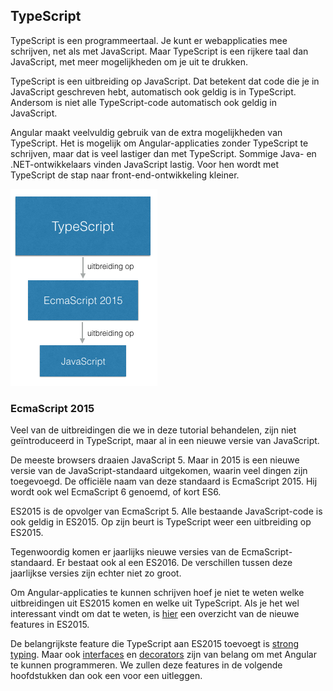 ## TypeScript

TypeScript is een programmeertaal. Je kunt er webapplicaties mee schrijven, net als met JavaScript. Maar TypeScript is
een rijkere taal dan JavaScript, met meer mogelijkheden om je uit te drukken.

TypeScript is een uitbreiding op JavaScript. Dat betekent dat code die je in JavaScript geschreven hebt, automatisch ook 
geldig is in TypeScript. Andersom is niet alle TypeScript-code automatisch ook geldig in JavaScript.

Angular maakt veelvuldig gebruik van de extra mogelijkheden van TypeScript. Het is mogelijk om Angular-applicaties 
zonder TypeScript te schrijven, maar dat is veel lastiger dan met TypeScript. Sommige Java- en .NET-ontwikkelaars 
vinden JavaScript lastig. Voor hen wordt met TypeScript de stap naar front-end-ontwikkeling kleiner.

![TypeScript is een uitbreiding op EcmaScript 2015. EcmaScript 2015 is een uitbreiding op JavaScript.](03.typescript.png)

### EcmaScript 2015

Veel van de uitbreidingen die we in deze tutorial behandelen, zijn niet ge&iuml;ntroduceerd in TypeScript, maar al in
een nieuwe versie van JavaScript. 

De meeste browsers draaien JavaScript 5. Maar in 2015 is een nieuwe versie van de
JavaScript-standaard uitgekomen, waarin veel dingen zijn toegevoegd. De offici&euml;le naam van deze standaard is 
EcmaScript 2015. Hij wordt ook wel EcmaScript 6 genoemd, of kort ES6.

ES2015 is de opvolger van EcmaScript 5. Alle bestaande JavaScript-code is ook geldig in ES2015. Op zijn beurt is 
TypeScript weer een uitbreiding op ES2015. 

Tegenwoordig komen er jaarlijks nieuwe versies van de EcmaScript-standaard. 
Er bestaat ook al een ES2016. De verschillen tussen deze jaarlijkse versies zijn echter niet zo groot.

Om Angular-applicaties te kunnen schrijven hoef je niet te weten welke uitbreidingen uit ES2015 komen en welke uit 
TypeScript. Als je het wel interessant vindt om dat te weten, is [hier](http://es6-features.org/) een overzicht van de
nieuwe features in ES2015.

De belangrijkste feature die TypeScript aan ES2015 toevoegt is 
[strong typing](https://en.wikipedia.org/wiki/Type_safety). Maar ook 
[interfaces](https://www.typescriptlang.org/docs/handbook/interfaces.html) en 
[decorators](https://www.typescriptlang.org/docs/handbook/decorators.html) zijn van belang om met Angular te kunnen 
programmeren. We zullen deze features in de volgende hoofdstukken dan ook een voor een uitleggen. 
